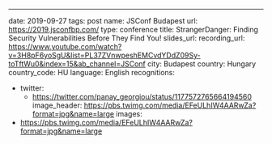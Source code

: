 ---
date: 2019-09-27
tags: post
name: JSConf Budapest
url: https://2019.jsconfbp.com/
type: conference
title: StrangerDanger: Finding Security Vulnerabilities Before They Find You!
slides_url: 
recording_url: https://www.youtube.com/watch?v=3H8pF6yoSgU&list=PL37ZVnwpeshEMCvdYDdZ09Sy-toTftWu0&index=15&ab_channel=JSConf
city: Budapest
country: Hungary
country_code: HU
language: English
recognitions:
  - twitter:
    - https://twitter.com/panay_georgiou/status/1177572765664194560
image_header: https://pbs.twimg.com/media/EFeULhIW4AARwZa?format=jpg&name=large
images:
  - https://pbs.twimg.com/media/EFeULhIW4AARwZa?format=jpg&name=large
